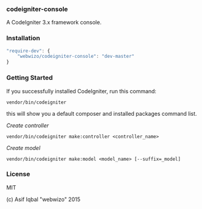 ### codeigniter-console
A CodeIgniter 3.x framework console.

### Installation
```js
"require-dev": {
    "webwizo/codeigniter-console": "dev-master"
}
```

### Getting Started
If you successfully installed CodeIgniter, run this command:
```
vendor/bin/codeigniter
```
this will show you a default composer and installed packages command list.


*Create controller*
```
vendor/bin/codeigniter make:controller <controller_name>
```

*Create model*
```
vendor/bin/codeigniter make:model <model_name> [--suffix=_model]
```

### License
MIT

(c) Asif Iqbal "webwizo" 2015
